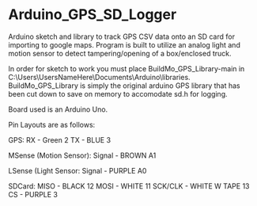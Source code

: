# Arduino_GPS_SD_Logger
Arduino sketch and library to track GPS CSV data onto an SD card for importing to google maps.
Program is built to utilize an analog light and motion sensor to detect tampering/opening of a box/enclosed truck.

In order for sketch to work you must place BuildMo_GPS_Library-main in C:\Users\UsersNameHere\Documents\Arduino\libraries.
BuildMo_GPS_Library is simply the original arduino GPS library that has been cut down to save on memory to accomodate sd.h for logging.

Board used is an Arduino Uno.


Pin Layouts are as follows:

GPS:
RX - Green  2
TX - BLUE 3

MSense (Motion Sensor):
Signal - BROWN A1

LSense (Light Sensor:
Signal - PURPLE  A0

SDCard:
MISO - BLACK  12
MOSI - WHITE  11
SCK/CLK - WHITE W TAPE 13
CS - PURPLE 3
